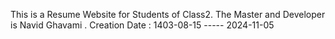 This is a Resume Website for Students of Class2. The Master and Developer is Navid Ghavami . Creation Date : 1403-08-15 ----- 2024-11-05
